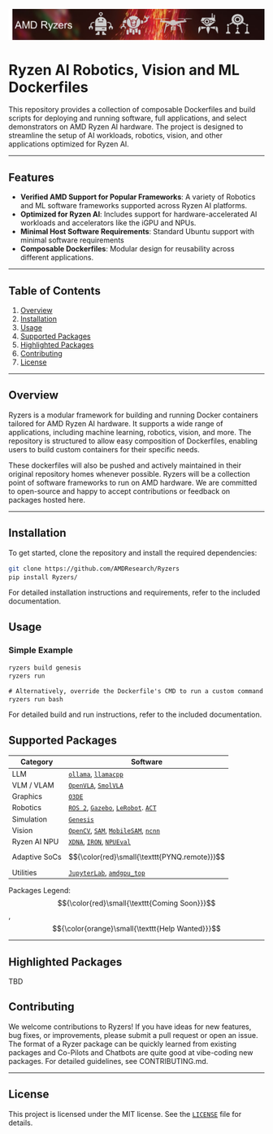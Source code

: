 
![](docs/header.png)

# Ryzen AI Robotics, Vision and ML Dockerfiles

This repository provides a collection of composable Dockerfiles and build scripts for deploying and running software, full applications, and select demonstrators on AMD Ryzen AI hardware. The project is designed to streamline the setup of AI workloads, robotics, vision, and other applications optimized for Ryzen AI.

---

## Features

- **Verified AMD Support for Popular Frameworks**: A variety of Robotics and ML software frameworks supported across Ryzen AI platforms.
- **Optimized for Ryzen AI**: Includes support for hardware-accelerated AI workloads and accelerators like the iGPU and NPUs.
- **Minimal Host Software Requirements**: Standard Ubuntu support with minimal software requirements
- **Composable Dockerfiles**: Modular design for reusability across different applications.

---

## Table of Contents

1. [Overview](#overview)
2. [Installation](#installation)
3. [Usage](#usage)
4. [Supported Packages](#supported-packages)
5. [Highlighted Packages](#highlighted-packages)
5. [Contributing](#contributing)
6. [License](#license)

---

## Overview

Ryzers is a modular framework for building and running Docker containers tailored for AMD Ryzen AI hardware. It supports a wide range of applications, including machine learning, robotics, vision, and more. The repository is structured to allow easy composition of Dockerfiles, enabling users to build custom containers for their specific needs.

These dockerfiles will also be pushed and actively maintained in their original repository homes whenever possible.  Ryzers will be a collection point of software frameworks to run on AMD hardware.  We are committed to open-source and happy to accept contributions or feedback on packages hosted here.

---

## Installation

To get started, clone the repository and install the required dependencies:

```bash
git clone https://github.com/AMDResearch/Ryzers
pip install Ryzers/
```

For detailed installation instructions and requirements, refer to the included documentation.

## Usage


### Simple Example
```
ryzers build genesis
ryzers run 
```

```
# Alternatively, override the Dockerfile's CMD to run a custom command
ryzers run bash
```

For detailed build and run instructions, refer to the included documentation.

## Supported Packages

| Category        | Software                                                                                                    |
|-----------------|--------------------------------------------------------------------------------------------------------------------|
| LLM                     | [`ollama`](packages/llm/ollama), [`llamacpp`](packages/llm/llamacpp)   |
| VLM / VLAM              | [`OpenVLA`](packages/robotics/openvla), [`SmolVLA`](packages/robotics/smolvla) |
| Graphics                     | [`O3DE`](packages/graphics/o3de) |
| Robotics                | [`ROS 2`](packages/ros/ros), [`Gazebo`](packages/ros/gazebo), [`LeRobot`](packages/robotics/lerobot). [`ACT`](packages/robotics/act)    |
| Simulation                |  [`Genesis`](packages/robotics/genesis)  |
| Vision                  | [`OpenCV`](packages/vision/opencv), [`SAM`](packages/vision/sam), [`MobileSAM`](packages/vision/mobilesam), [`ncnn`](packages/vision/ncnn) |
| Ryzen AI NPU                |  [`XDNA`](packages/npu/xdna), [`IRON`](packages/npu/iron), [`NPUEval`](packages/npu/npueval)  |
| Adaptive SoCs           | $${\color{red}\small{\texttt{PYNQ.remote}}}$$ |
| Utilities   | [`JupyterLab`](packages/ide/jupyterlab), [`amdgpu_top`](packages/init/amdgpu_top) |

Packages Legend: 
$${\color{red}\small{\texttt{Coming Soon}}}$$, 
$${\color{orange}\small{\texttt{Help Wanted}}}$$


---

## Highlighted Packages

TBD

## Contributing

We welcome contributions to Ryzers! If you have ideas for new features, bug fixes, or improvements, please submit a pull request or open an issue.  The format of a Ryzer package can be quickly learned from existing packages and Co-Pilots and Chatbots are quite good at vibe-coding new packages.  For detailed guidelines, see CONTRIBUTING.md.

---

## License

This project is licensed under the MIT license. See the [`LICENSE`](LICENSE) file for details. 
